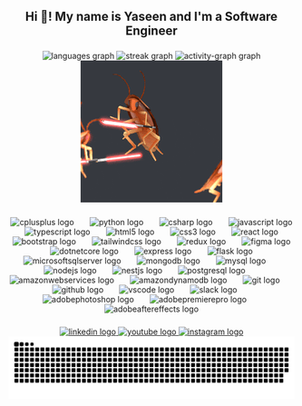 <h2 align="center">Hi 👋! My name is Yaseen and I'm a Software Engineer</h2>

###

<div align="center">
  <img src="https://github-readme-stats.vercel.app/api/top-langs?username=Yaseen-Ejaz&locale=en&hide_title=false&layout=compact&card_width=320&langs_count=6&theme=dark&hide_border=true" height="150" alt="languages graph"  />
  <img src="https://streak-stats.demolab.com?user=Yaseen-Ejaz&locale=en&mode=weekly&theme=dark&hide_border=true&date_format=M%20j%5B,%20Y%5D" height="150" alt="streak graph"  />
  <img src="https://github-readme-activity-graph.vercel.app/graph?username=Yaseen-Ejaz&theme=github-dark&title_color=FFFFFF&line=FFFFFF&area=true&hide_border=true&hide_title=false&point=000000&area_color=FFFFFF&color=FFFFFF&custom_title=Contribution%20Graph" height="225" alt="activity-graph graph"  />
  <img src="./gifs/cockroach.gif" />
</div>

###

<div align="center">
  <img src="https://cdn.jsdelivr.net/gh/devicons/devicon/icons/cplusplus/cplusplus-original.svg" height="35" alt="cplusplus logo"  />
  <img width="20" />
  <img src="https://cdn.jsdelivr.net/gh/devicons/devicon/icons/python/python-original.svg" height="35" alt="python logo"  />
  <img width="20" />
  <img src="https://cdn.jsdelivr.net/gh/devicons/devicon/icons/csharp/csharp-original.svg" height="35" alt="csharp logo"  />
  <img width="20" />
  <img src="https://cdn.jsdelivr.net/gh/devicons/devicon/icons/javascript/javascript-original.svg" height="35" alt="javascript logo"  />
  <img width="20" />
  <img src="https://cdn.jsdelivr.net/gh/devicons/devicon/icons/typescript/typescript-original.svg" height="35" alt="typescript logo"  />
  <img width="20" />
  <img src="https://cdn.jsdelivr.net/gh/devicons/devicon/icons/html5/html5-original.svg" height="35" alt="html5 logo"  />
  <img width="20" />
  <img src="https://cdn.jsdelivr.net/gh/devicons/devicon/icons/css3/css3-original.svg" height="35" alt="css3 logo"  />
  <img width="20" />
  <img src="https://cdn.jsdelivr.net/gh/devicons/devicon/icons/react/react-original.svg" height="35" alt="react logo"  />
  <img width="20" />
  <img src="https://cdn.jsdelivr.net/gh/devicons/devicon/icons/bootstrap/bootstrap-original.svg" height="35" alt="bootstrap logo"  />
  <img width="20" />
  <img src="https://cdn.jsdelivr.net/gh/devicons/devicon/icons/tailwindcss/tailwindcss-original-wordmark.svg" height="35" alt="tailwindcss logo"  />
  <img width="20" />
  <img src="https://cdn.jsdelivr.net/gh/devicons/devicon/icons/redux/redux-original.svg" height="35" alt="redux logo"  />
  <img width="20" />
  <img src="https://cdn.jsdelivr.net/gh/devicons/devicon/icons/figma/figma-original.svg" height="35" alt="figma logo"  />
  <img width="20" />
  <img src="https://cdn.jsdelivr.net/gh/devicons/devicon/icons/dotnetcore/dotnetcore-original.svg" height="35" alt="dotnetcore logo"  />
  <img width="20" />
  <img src="https://cdn.jsdelivr.net/gh/devicons/devicon/icons/express/express-original.svg" height="35" alt="express logo"  />
  <img width="20" />
  <img src="https://cdn.jsdelivr.net/gh/devicons/devicon/icons/flask/flask-original.svg" height="35" alt="flask logo"  />
  <img width="20" />
  <img src="https://cdn.jsdelivr.net/gh/devicons/devicon/icons/microsoftsqlserver/microsoftsqlserver-plain.svg" height="35" alt="microsoftsqlserver logo"  />
  <img width="20" />
  <img src="https://cdn.jsdelivr.net/gh/devicons/devicon/icons/mongodb/mongodb-original.svg" height="35" alt="mongodb logo"  />
  <img width="20" />
  <img src="https://cdn.jsdelivr.net/gh/devicons/devicon/icons/mysql/mysql-original.svg" height="35" alt="mysql logo"  />
  <img width="20" />
  <img src="https://cdn.jsdelivr.net/gh/devicons/devicon/icons/nodejs/nodejs-original.svg" height="35" alt="nodejs logo"  />
  <img width="20" />
  <img src="https://cdn.jsdelivr.net/gh/devicons/devicon/icons/nestjs/nestjs-original.svg" height="35" alt="nestjs logo"  />
  <img width="20" />
  <img src="https://cdn.jsdelivr.net/gh/devicons/devicon/icons/postgresql/postgresql-original.svg" height="35" alt="postgresql logo"  />
  <img width="20" />
  <img src="https://cdn.jsdelivr.net/gh/devicons/devicon/icons/amazonwebservices/amazonwebservices-line-wordmark.svg" height="35" alt="amazonwebservices logo"  />
  <img width="20" />
  <img src="https://skillicons.dev/icons?i=dynamodb" height="35" alt="amazondynamodb logo"  />
  <img width="20" />
  <img src="https://cdn.jsdelivr.net/gh/devicons/devicon/icons/git/git-original.svg" height="35" alt="git logo"  />
  <img width="20" />
  <img src="https://cdn.jsdelivr.net/gh/devicons/devicon/icons/github/github-original.svg" height="35" alt="github logo"  />
  <img width="20" />
  <img src="https://cdn.jsdelivr.net/gh/devicons/devicon/icons/vscode/vscode-original.svg" height="35" alt="vscode logo"  />
  <img width="20" />
  <img src="https://cdn.jsdelivr.net/gh/devicons/devicon/icons/slack/slack-original.svg" height="35" alt="slack logo"  />
  <img width="20" />
  <img src="https://skillicons.dev/icons?i=ps" height="35" alt="adobephotoshop logo"  />
  <img width="20" />
  <img src="https://skillicons.dev/icons?i=pr" height="35" alt="adobepremierepro logo"  />
  <img width="20" />
  <img src="https://skillicons.dev/icons?i=ae" height="35" alt="adobeaftereffects logo"  />
</div>

###

<div align="center">
</div>

###

<div align="center">
  <a href="https://www.linkedin.com/in/yaseen-ejaz-ahmed/" target="_blank">
    <img src="https://raw.githubusercontent.com/maurodesouza/profile-readme-generator/master/src/assets/icons/social/linkedin/default.svg" width="90" height="40" alt="linkedin logo"  />
  </a>
  <a href="https://www.youtube.com/@yaseenejaz3116" target="_blank">
    <img src="https://raw.githubusercontent.com/maurodesouza/profile-readme-generator/master/src/assets/icons/social/youtube/default.svg" width="90" height="40" alt="youtube logo"  />
  </a>
  <a href="https://www.instagram.com/yaseen._.ejaz/" target="_blank">
    <img src="https://raw.githubusercontent.com/maurodesouza/profile-readme-generator/master/src/assets/icons/social/instagram/default.svg" width="90" height="40" alt="instagram logo"  />
  </a>
</div>

<div align="center">
  <picture>
    <source media="(prefers-color-scheme: dark)" srcset="https://raw.githubusercontent.com/Yaseen-Ejaz/Yaseen-Ejaz/output/github-snake-dark.svg" />
    <source media="(prefers-color-scheme: light)" srcset="https://raw.githubusercontent.com/Yaseen-Ejaz/Yaseen-Ejaz/output/github-snake.svg" />
    <img alt="github-snake" src="https://raw.githubusercontent.com/Yaseen-Ejaz/Yaseen-Ejaz/output/github-snake.svg" />
  </picture>
</div>

###
